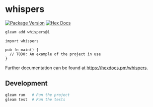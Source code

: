 # whispers

[![Package Version](https://img.shields.io/hexpm/v/whispers)](https://hex.pm/packages/whispers)
[![Hex Docs](https://img.shields.io/badge/hex-docs-ffaff3)](https://hexdocs.pm/whispers/)

```sh
gleam add whispers@1
```
```gleam
import whispers

pub fn main() {
  // TODO: An example of the project in use
}
```

Further documentation can be found at <https://hexdocs.pm/whispers>.

## Development

```sh
gleam run   # Run the project
gleam test  # Run the tests
```
